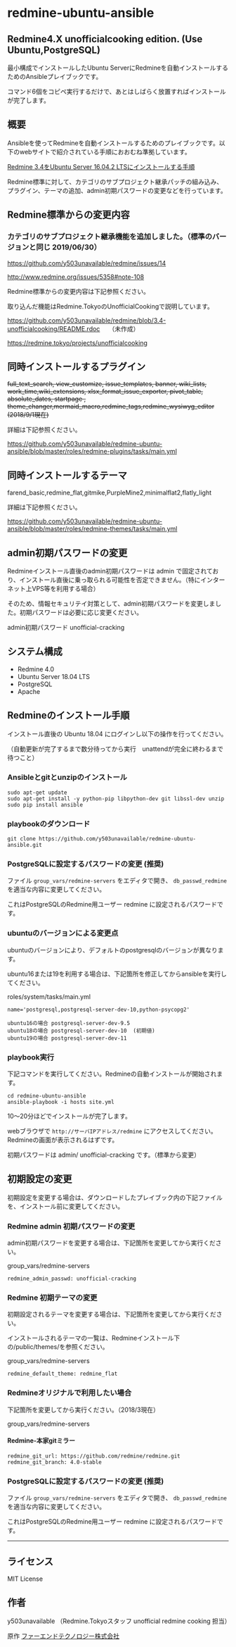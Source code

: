 # redmine-ubuntu-ansible
## Redmine4.X unofficialcooking edition. (Use Ubuntu,PostgreSQL)

最小構成でインストールしたUbuntu ServerにRedmineを自動インストールするためのAnsibleプレイブックです。

コマンド6個をコピペ実行するだけで、あとはしばらく放置すればインストールが完了します。


## 概要

Ansibleを使ってRedmineを自動インストールするためのプレイブックです。以下のwebサイトで紹介されている手順におおむね準拠しています。

[Redmine 3.4をUbuntu Server 16.04.2 LTSにインストールする手順](http://blog.redmine.jp/articles/3_4/install/ubuntu/)

Redmine標準に対して、カテゴリのサブプロジェクト継承パッチの組み込み、プラグイン、テーマの追加、admin初期パスワードの変更などを行っています。

## Redmine標準からの変更内容

### カテゴリのサブプロジェクト継承機能を追加しました。（標準のバージョンと同じ 2019/06/30） ###

https://github.com/y503unavailable/redmine/issues/14

http://www.redmine.org/issues/5358#note-108

Redmine標準からの変更内容は下記参照ください。

取り込んだ機能はRedmine.TokyoのUnofficialCookingで説明しています。

https://github.com/y503unavailable/redmine/blob/3.4-unofficialcooking/README.rdoc     （未作成）

https://redmine.tokyo/projects/unofficialcooking

## 同時インストールするプラグイン

~~full_text_search, view_customize, issue_templates, banner, wiki_lists, work_time,wiki_extensions, xlsx_format_issue_exporter, pivot_table, absolute_dates, startpage , theme_changer,mermaid_macro,redmine_tags,redmine_wysiwyg_editor (2018/9/1現在)~~

詳細は下記参照ください。

https://github.com/y503unavailable/redmine-ubuntu-ansible/blob/master/roles/redmine-plugins/tasks/main.yml

## 同時インストールするテーマ

farend_basic,redmine_flat,gitmike,PurpleMine2,minimalflat2,flatly_light

詳細は下記参照ください。

https://github.com/y503unavailable/redmine-ubuntu-ansible/blob/master/roles/redmine-themes/tasks/main.yml

## admin初期パスワードの変更

Redmineインストール直後のadmin初期パスワードは admin で固定されており、インストール直後に乗っ取られる可能性を否定できません。（特にインターネット上VPS等を利用する場合）

そのため、情報セキュリテイ対策として、admin初期パスワードを変更しました。初期パスワードは必要に応じ変更ください。

admin初期パスワード  unofficial-cracking


## システム構成

* Redmine 4.0
* Ubuntu Server 18.04 LTS
* PostgreSQL
* Apache


## Redmineのインストール手順

インストール直後の Ubuntu 18.04 にログインし以下の操作を行ってください。

（自動更新が完了するまで数分待ってから実行　unattendが完全に終わるまで待つこと）

### Ansibleとgitとunzipのインストール

```
sudo apt-get update
sudo apt-get install -y python-pip libpython-dev git libssl-dev unzip
sudo pip install ansible
```

### playbookのダウンロード

```
git clone https://github.com/y503unavailable/redmine-ubuntu-ansible.git
```

### PostgreSQLに設定するパスワードの変更 (推奨)

ファイル `group_vars/redmine-servers` をエディタで開き、 `db_passwd_redmine` を適当な内容に変更してください。

これはPostgreSQLのRedmine用ユーザー redmine に設定されるパスワードです。

### ubuntuのバージョンによる変更点

ubuntuのバージョンにより、デフォルトのpostgresqlのバージョンが異なります。

ubuntu16または19を利用する場合は、下記箇所を修正してからansibleを実行してください。

roles/system/tasks/main.yml

```
name='postgresql,postgresql-server-dev-10,python-psycopg2'
```

```
ubuntu16の場合 postgresql-server-dev-9.5
ubuntu18の場合 postgresql-server-dev-10  (初期値)
ubuntu19の場合 postgresql-server-dev-11
```

### playbook実行

下記コマンドを実行してください。Redmineの自動インストールが開始されます。

```
cd redmine-ubuntu-ansible
ansible-playbook -i hosts site.yml
```

10〜20分ほどでインストールが完了します。

webブラウザで `http://サーバIPアドレス/redmine` にアクセスしてください。Redmineの画面が表示されるはずです。

初期パスワードは admin/ unofficial-cracking です。（標準から変更）

## 初期設定の変更

初期設定を変更する場合は、ダウンロードしたプレイブック内の下記ファイル を、インストール前に変更してください。

### Redmine admin 初期パスワードの変更

admin初期パスワードを変更する場合は、下記箇所を変更してから実行ください。

group_vars/redmine-servers

```
redmine_admin_passwd: unofficial-cracking
```

### Redmine 初期テーマの変更

初期設定されるテーマを変更する場合は、下記箇所を変更してから実行ください。

インストールされるテーマの一覧は、Redmineインストール下の/public/themes/を参照ください。

group_vars/redmine-servers

```
redmine_default_theme: redmine_flat
```

### Redmineオリジナルで利用したい場合

下記箇所を変更してから実行ください。（2018/3現在）

group_vars/redmine-servers

#### Redmine-本家gitミラー

```
redmine_git_url: https://github.com/redmine/redmine.git
redmine_git_branch: 4.0-stable
```

### PostgreSQLに設定するパスワードの変更 (推奨)

ファイル `group_vars/redmine-servers` をエディタで開き、 `db_passwd_redmine` を適当な内容に変更してください。

これはPostgreSQLのRedmine用ユーザー redmine に設定されるパスワードです。

---

## ライセンス

MIT License

## 作者

y503unavailable （Redmine.Tokyoスタッフ unofficial redmine cooking 担当）

原作
[ファーエンドテクノロジー株式会社](http://www.farend.co.jp/)

